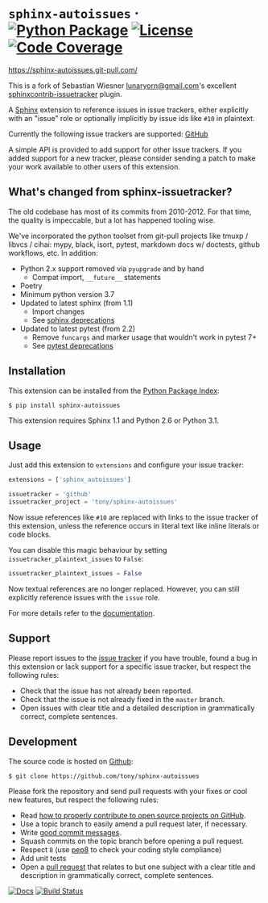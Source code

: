 # `sphinx-autoissues` &middot; [![Python Package](https://img.shields.io/pypi/v/sphinx-autoissues.svg)](https://pypi.org/project/sphinx-autoissues/) [![License](https://img.shields.io/github/license/tony/sphinx-autoissues.svg)](https://github.com/tony/sphinx-autoissues/blob/master/LICENSE) [![Code Coverage](https://codecov.io/gh/tony/sphinx-autoissues/branch/master/graph/badge.svg)](https://codecov.io/gh/tony/sphinx-autoissues)

<https://sphinx-autoissues.git-pull.com/>

This is a fork of Sebastian Wiesner <lunaryorn@gmail.com>'s excellent
[sphinxcontrib-issuetracker](https://github.com/lunaryorn/sphinxcontrib-issuetracker) plugin.

A [Sphinx](https://www.sphinx-doc.org/en/latest) extension to reference issues in issue trackers,
either explicitly with an "issue" role or optionally implicitly by issue ids like `#10` in
plaintext.

Currently the following issue trackers are supported: [GitHub](https://github.com)

A simple API is provided to add support for other issue trackers. If you added support for a new
tracker, please consider sending a patch to make your work available to other users of this
extension.

## What's changed from sphinx-issuetracker?

The old codebase has most of its commits from 2010-2012. For that time, the quality is impeccable,
but a lot has happened tooling wise.

We've incorporated the python toolset from git-pull projects like tmuxp / libvcs / cihai: mypy,
black, isort, pytest, markdown docs w/ doctests, github workflows, etc. In addition:

- Python 2.x support removed via `pyupgrade` and by hand
  - Compat import, `__future__` statements
- Poetry
- Minimum python version 3.7
- Updated to latest sphinx (from 1.1)
  - Import changes
  - See [sphinx deprecations](https://www.sphinx-doc.org/en/master/extdev/deprecated.html)
- Updated to latest pytest (from 2.2)
  - Remove `funcargs` and marker usage that wouldn't work in pytest 7+
  - See [pytest deprecations](https://docs.pytest.org/en/7.1.x/deprecations.html)

## Installation

This extension can be installed from the
[Python Package Index](http://pypi.python.org/pypi/sphinx-autoissues):

```console
$ pip install sphinx-autoissues
```

This extension requires Sphinx 1.1 and Python 2.6 or Python 3.1.

## Usage

Just add this extension to `extensions` and configure your issue tracker:

```python
extensions = ['sphinx_autoissues']
```

```python
issuetracker = 'github'
issuetracker_project = 'tony/sphinx-autoissues'
```

Now issue references like `#10` are replaced with links to the issue tracker of this extension,
unless the reference occurs in literal text like inline literals or code blocks.

You can disable this magic behaviour by setting `issuetracker_plaintext_issues` to `False`:

```python
issuetracker_plaintext_issues = False
```

Now textual references are no longer replaced. However, you can still explicitly reference issues
with the `issue` role.

For more details refer to the [documentation](https://sphinx-autoissues.git-pull.com).

## Support

Please report issues to the [issue tracker](https://github.com/tony/sphinx-autoissues/issues/) if
you have trouble, found a bug in this extension or lack support for a specific issue tracker, but
respect the following rules:

- Check that the issue has not already been reported.
- Check that the issue is not already fixed in the `master` branch.
- Open issues with clear title and a detailed description in grammatically correct, complete
  sentences.

## Development

The source code is hosted on [Github](https://github.com/):

```console
$ git clone https://github.com/tony/sphinx-autoissues
```

Please fork the repository and send pull requests with your fixes or cool new features, but respect
the following rules:

- Read
  [how to properly contribute to open source projects on GitHub](http://gun.io/blog/how-to-github-fork-branch-and-pull-request/).
- Use a topic branch to easily amend a pull request later, if necessary.
- Write
  [good commit messages](http://tbaggery.com/2008/04/19/a-note-about-git-commit-messages.html).
- Squash commits on the topic branch before opening a pull request.
- Respect `8` (use [pep8](https://pypi.python.org/pypi/pep8/) to check your coding style compliance)
- Add unit tests
- Open a [pull request](https://help.github.com/articles/using-pull-requests) that relates to but
  one subject with a clear title and description in grammatically correct, complete sentences.

[![Docs](https://github.com/tony/sphinx-autoissues/workflows/docs/badge.svg)](https://sphinx-autoissues.git-pull.com/)
[![Build Status](https://github.com/tony/sphinx-autoissues/workflows/tests/badge.svg)](https://github.com/tony/sphinx-autoissues/actions?query=workflow%3A%22tests%22)
